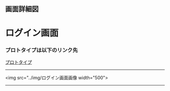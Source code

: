 ## 画面詳細図
# ログイン画面
### プロトタイプは以下のリンク先
[プロトタイプ](https://www.figma.com/file/dW9ybfeIUUS2fR7yygDQuj/Untitled?node-id=3%3A24)
*****
<img src="../img/ログイン画面画像 width="500"> 
*****

